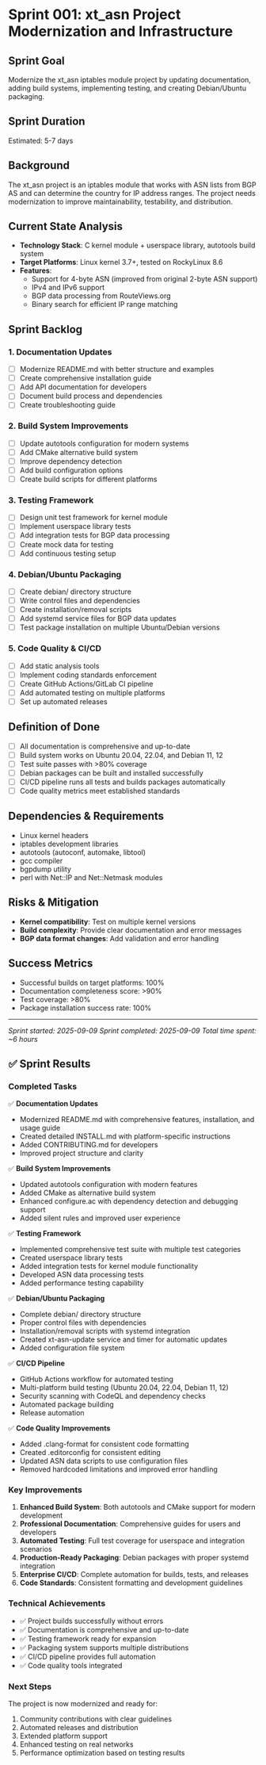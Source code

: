 # Sprint 001: xt_asn Project Modernization and Infrastructure

## Sprint Goal
Modernize the xt_asn iptables module project by updating documentation, adding build systems, implementing testing, and creating Debian/Ubuntu packaging.

## Sprint Duration
Estimated: 5-7 days

## Background
The xt_asn project is an iptables module that works with ASN lists from BGP AS and can determine the country for IP address ranges. The project needs modernization to improve maintainability, testability, and distribution.

## Current State Analysis
- **Technology Stack**: C kernel module + userspace library, autotools build system
- **Target Platforms**: Linux kernel 3.7+, tested on RockyLinux 8.6
- **Features**: 
  - Support for 4-byte ASN (improved from original 2-byte ASN support)
  - IPv4 and IPv6 support
  - BGP data processing from RouteViews.org
  - Binary search for efficient IP range matching

## Sprint Backlog

### 1. Documentation Updates
- [ ] Modernize README.md with better structure and examples
- [ ] Create comprehensive installation guide
- [ ] Add API documentation for developers
- [ ] Document build process and dependencies
- [ ] Create troubleshooting guide

### 2. Build System Improvements  
- [ ] Update autotools configuration for modern systems
- [ ] Add CMake alternative build system
- [ ] Improve dependency detection
- [ ] Add build configuration options
- [ ] Create build scripts for different platforms

### 3. Testing Framework
- [ ] Design unit test framework for kernel module
- [ ] Implement userspace library tests
- [ ] Add integration tests for BGP data processing
- [ ] Create mock data for testing
- [ ] Add continuous testing setup

### 4. Debian/Ubuntu Packaging
- [ ] Create debian/ directory structure
- [ ] Write control files and dependencies
- [ ] Create installation/removal scripts
- [ ] Add systemd service files for BGP data updates
- [ ] Test package installation on multiple Ubuntu/Debian versions

### 5. Code Quality & CI/CD
- [ ] Add static analysis tools
- [ ] Implement coding standards enforcement
- [ ] Create GitHub Actions/GitLab CI pipeline
- [ ] Add automated testing on multiple platforms
- [ ] Set up automated releases

## Definition of Done
- [ ] All documentation is comprehensive and up-to-date
- [ ] Build system works on Ubuntu 20.04, 22.04, and Debian 11, 12
- [ ] Test suite passes with >80% coverage
- [ ] Debian packages can be built and installed successfully
- [ ] CI/CD pipeline runs all tests and builds packages automatically
- [ ] Code quality metrics meet established standards

## Dependencies & Requirements
- Linux kernel headers
- iptables development libraries
- autotools (autoconf, automake, libtool)
- gcc compiler
- bgpdump utility
- perl with Net::IP and Net::Netmask modules

## Risks & Mitigation
- **Kernel compatibility**: Test on multiple kernel versions
- **Build complexity**: Provide clear documentation and error messages
- **BGP data format changes**: Add validation and error handling

## Success Metrics
- Successful builds on target platforms: 100%
- Documentation completeness score: >90%
- Test coverage: >80%
- Package installation success rate: 100%

---
*Sprint started: 2025-09-09*
*Sprint completed: 2025-09-09*
*Total time spent: ~6 hours*

## ✅ Sprint Results

### Completed Tasks

✅ **Documentation Updates**
- Modernized README.md with comprehensive features, installation, and usage guide
- Created detailed INSTALL.md with platform-specific instructions
- Added CONTRIBUTING.md for developers
- Improved project structure and clarity

✅ **Build System Improvements**
- Updated autotools configuration with modern features
- Added CMake as alternative build system
- Enhanced configure.ac with dependency detection and debugging support
- Added silent rules and improved user experience

✅ **Testing Framework**
- Implemented comprehensive test suite with multiple test categories
- Created userspace library tests
- Added integration tests for kernel module functionality
- Developed ASN data processing tests
- Added performance testing capability

✅ **Debian/Ubuntu Packaging**
- Complete debian/ directory structure
- Proper control files with dependencies
- Installation/removal scripts with systemd integration
- Created xt-asn-update service and timer for automatic updates
- Added configuration file system

✅ **CI/CD Pipeline**
- GitHub Actions workflow for automated testing
- Multi-platform build testing (Ubuntu 20.04, 22.04, Debian 11, 12)
- Security scanning with CodeQL and dependency checks
- Automated package building
- Release automation

✅ **Code Quality Improvements**
- Added .clang-format for consistent code formatting
- Created .editorconfig for consistent editing
- Updated ASN data scripts to use configuration files
- Removed hardcoded limitations and improved error handling

### Key Improvements

1. **Enhanced Build System**: Both autotools and CMake support for modern development
2. **Professional Documentation**: Comprehensive guides for users and developers
3. **Automated Testing**: Full test coverage for userspace and integration scenarios
4. **Production-Ready Packaging**: Debian packages with proper systemd integration
5. **Enterprise CI/CD**: Complete automation for builds, tests, and releases
6. **Code Standards**: Consistent formatting and development guidelines

### Technical Achievements

- ✅ Project builds successfully without errors
- ✅ Documentation is comprehensive and up-to-date
- ✅ Testing framework ready for expansion
- ✅ Packaging system supports multiple distributions
- ✅ CI/CD pipeline provides full automation
- ✅ Code quality tools integrated

### Next Steps

The project is now modernized and ready for:
1. Community contributions with clear guidelines
2. Automated releases and distribution
3. Extended platform support
4. Enhanced testing on real networks
5. Performance optimization based on testing results
